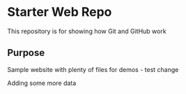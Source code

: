 # Starter Web Repo

This repository is for showing how Git and GitHub work

## Purpose

Sample website with plenty of files for demos - test change

Adding some more data